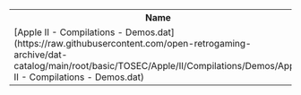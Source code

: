 <table>
<tr><th>Name</th><th>Size</th></tr>
<tr><td>
[Apple II - Compilations - Demos.dat](https://raw.githubusercontent.com/open-retrogaming-archive/dat-catalog/main/root/basic/TOSEC/Apple/II/Compilations/Demos/Apple II - Compilations - Demos.dat)
</td><td>1608</td></tr>
</table>
